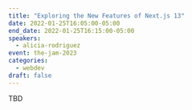 ```yaml
---
title: "Exploring the New Features of Next.js 13"
date: 2022-01-25T16:05:00-05:00
end_date: 2022-01-25T16:15:00-05:00
speakers:
  - alicia-rodriguez
event: the-jam-2023
categories:
  - webdev
draft: false
---
```


TBD
